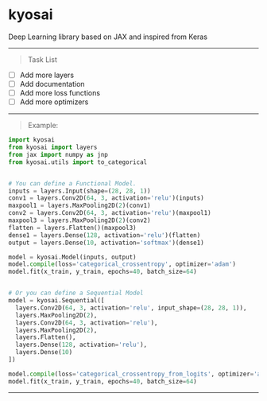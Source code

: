 # kyosai

Deep Learning library based on JAX and inspired from Keras



---
> Task List
- [ ] Add more layers
- [ ] Add documentation
- [ ] Add more loss functions
- [ ] Add more optimizers 
---


> Example:

```python
import kyosai
from kyosai import layers
from jax import numpy as jnp
from kyosai.utils import to_categorical


# You can define a Functional Model.
inputs = layers.Input(shape=(28, 28, 1))
conv1 = layers.Conv2D(64, 3, activation='relu')(inputs)
maxpool1 = layers.MaxPooling2D(2)(conv1)
conv2 = layers.Conv2D(64, 3, activation='relu')(maxpool1)
maxpool3 = layers.MaxPooling2D(2)(conv2)
flatten = layers.Flatten()(maxpool3)
dense1 = layers.Dense(128, activation='relu')(flatten)
output = layers.Dense(10, activation='softmax')(dense1)

model = kyosai.Model(inputs, output)
model.compile(loss='categorical_crossentropy', optimizer='adam')
model.fit(x_train, y_train, epochs=40, batch_size=64)


# Or you can define a Sequential Model
model = kyosai.Sequential([
  layers.Conv2D(64, 3, activation='relu', input_shape=(28, 28, 1)),
  layers.MaxPooling2D(2),
  layers.Conv2D(64, 3, activation='relu'),
  layers.MaxPooling2D(2),
  layers.Flatten(),
  layers.Dense(128, activation='relu'),
  layers.Dense(10)
])

model.compile(loss='categorical_crossentropy_from_logits', optimizer='adam')
model.fit(x_train, y_train, epochs=40, batch_size=64)

```
---
